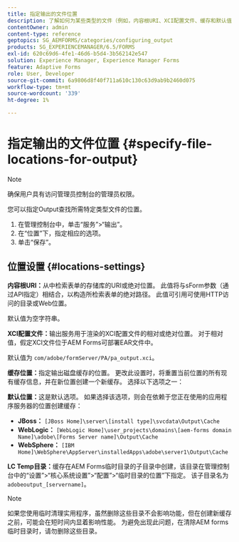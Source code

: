 ```yaml
---
title: 指定输出的文件位置
description: 了解如何为某些类型的文件（例如，内容根URI、XCI配置文件、缓存和默认值）的输出指定文件位置。
contentOwner: admin
content-type: reference
geptopics: SG_AEMFORMS/categories/configuring_output
products: SG_EXPERIENCEMANAGER/6.5/FORMS
exl-id: 620c69d6-4fe1-46d6-b5d4-3b562142e547
solution: Experience Manager, Experience Manager Forms
feature: Adaptive Forms
role: User, Developer
source-git-commit: 6a9806d8f40f711a610c130c63d9ab9b2460d075
workflow-type: tm+mt
source-wordcount: '339'
ht-degree: 1%

---
```


# 指定输出的文件位置 {#specify-file-locations-for-output}

>[!NOTE]
> 
> 确保用户具有访问管理员控制台的管理员权限。

您可以指定Output查找所需特定类型文件的位置。

1. 在管理控制台中，单击“服务”>“输出”。
1. 在“位置”下，指定相应的选项。
1. 单击“保存”。

## 位置设置 {#locations-settings}

**内容根URI：**&#x200B;从中检索表单的存储库的URI或绝对位置。 此值将与sForm参数（通过API指定）相结合，以构造所检索表单的绝对路径。 此值可引用可使用HTTP访问的目录或Web位置。

默认值为空字符串。

**XCI配置文件：**&#x200B;输出服务用于渲染的XCI配置文件的相对或绝对位置。 对于相对值，假定XCI文件位于AEM Forms可部署EAR文件中。

默认值为 `com/adobe/formServer/PA/pa_output.xci`。

**缓存位置：**&#x200B;指定输出磁盘缓存的位置。 更改此设置时，将重置当前位置的所有现有缓存信息，并在新位置创建一个新缓存。 选择以下选项之一：

**默认位置：**&#x200B;这是默认选项。 如果选择该选项，则会在依赖于您正在使用的应用程序服务器的位置创建缓存：

* **JBoss：** `[JBoss Home]\server\[install type]\svcdata\Output\Cache`
* **WebLogic：** `[WebLogic Home]\user_projects\domains\[aem-forms domain Name]\adobe\[Forms Server name]\Output\Cache`
* **WebSphere：** `[IBM Home]\WebSphere\AppServer\installedApps\adobe\server1\Output\Cache`

**LC Temp目录：**&#x200B;缓存在AEM Forms临时目录的子目录中创建，该目录在管理控制台中的“设置”>“核心系统设置”>“配置”>“临时目录的位置”下指定。 该子目录名为`adobeoutput_[servername]`。

>[!NOTE]
>
>如果您使用临时清理实用程序，虽然删除这些目录不会影响功能，但在创建新缓存之前，可能会在短时间内显着影响性能。 为避免出现此问题，在清除AEM forms临时目录时，请勿删除这些目录。
